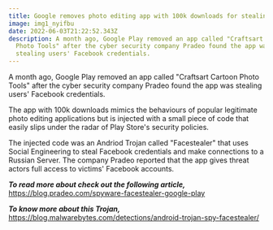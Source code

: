 ```yaml
---
title: Google removes photo editing app with 100k downloads for stealing passwords
image: img1_nyifbu
date: 2022-06-03T21:22:52.343Z
description: A month ago, Google Play removed an app called "Craftsart Cartoon
  Photo Tools" after the cyber security company Pradeo found the app was
  stealing users' Facebook credentials.
---
```

A month ago, Google Play removed an app called "Craftsart Cartoon Photo Tools" after the cyber security company Pradeo found the app was stealing users' Facebook credentials. 

The app with 100k downloads mimics the behaviours of popular legitimate photo editing applications but is injected with a small piece of code that easily slips under the radar of Play Store's security policies. 

The injected code was an Andriod Trojan called "Facestealer" that uses Social Engineering to steal Facebook credentials and make connections to a Russian Server. The company Pradeo reported that the app gives threat actors full access to victims' Facebook accounts. 

***To read more about check out the following article,***
<https://blog.pradeo.com/spyware-facestealer-google-play>

***To know more about this Trojan,***
[https://blog.malwarebytes.com/detections/android-trojan-spy-facestealer/ ](https://blog.malwarebytes.com/detections/android-trojan-spy-facestealer/)